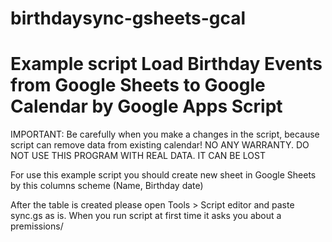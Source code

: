# birthdaysync-gsheets-gcal
# Example script Load Birthday Events from Google Sheets to Google Calendar by Google Apps Script


IMPORTANT: Be carefully when you make a changes in the script, because script can remove data from existing calendar!
NO ANY WARRANTY. DO NOT USE THIS PROGRAM WITH REAL DATA. IT CAN BE LOST 


For use this example script you should create new sheet in Google Sheets by this columns scheme (Name, Birthday date)

After the table is created please open Tools > Script editor and paste sync.gs as is.
When you run script at first time it asks you about a premissions/
